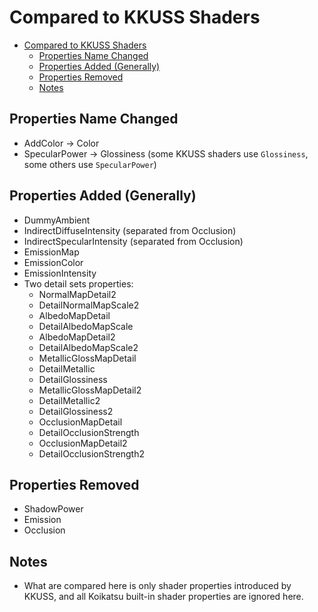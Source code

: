 # Compared to KKUSS Shaders

- [Compared to KKUSS Shaders](#compared-to-kkuss-shaders)
  - [Properties Name Changed](#properties-name-changed)
  - [Properties Added (Generally)](#properties-added-generally)
  - [Properties Removed](#properties-removed)
  - [Notes](#notes)

## Properties Name Changed
- AddColor -> Color
- SpecularPower -> Glossiness (some KKUSS shaders use `Glossiness`, some others use `SpecularPower`)

## Properties Added (Generally)
- DummyAmbient
- IndirectDiffuseIntensity (separated from Occlusion)
- IndirectSpecularIntensity (separated from Occlusion)
- EmissionMap
- EmissionColor
- EmissionIntensity
- Two detail sets properties:
  - NormalMapDetail2
  - DetailNormalMapScale2
  - AlbedoMapDetail
  - DetailAlbedoMapScale
  - AlbedoMapDetail2
  - DetailAlbedoMapScale2
  - MetallicGlossMapDetail
  - DetailMetallic
  - DetailGlossiness
  - MetallicGlossMapDetail2
  - DetailMetallic2
  - DetailGlossiness2
  - OcclusionMapDetail
  - DetailOcclusionStrength
  - OcclusionMapDetail2
  - DetailOcclusionStrength2

## Properties Removed
- ShadowPower
- Emission
- Occlusion

## Notes
- What are compared here is only shader properties introduced by KKUSS, and all Koikatsu built-in shader properties are ignored here.